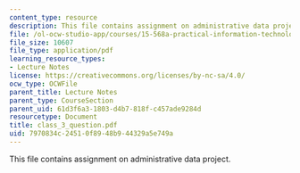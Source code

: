 ```yaml
---
content_type: resource
description: This file contains assignment on administrative data project.
file: /ol-ocw-studio-app/courses/15-568a-practical-information-technology-management-spring-2005/7970834c24510f8948b944329a5e749a_class_3_question.pdf
file_size: 10607
file_type: application/pdf
learning_resource_types:
- Lecture Notes
license: https://creativecommons.org/licenses/by-nc-sa/4.0/
ocw_type: OCWFile
parent_title: Lecture Notes
parent_type: CourseSection
parent_uid: 61d3f6a3-1803-d4b7-818f-c457ade9284d
resourcetype: Document
title: class_3_question.pdf
uid: 7970834c-2451-0f89-48b9-44329a5e749a
---
```

This file contains assignment on administrative data project.